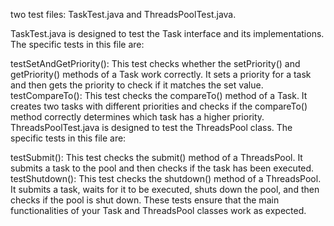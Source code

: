 two test files: TaskTest.java and ThreadsPoolTest.java.

TaskTest.java is designed to test the Task interface and its implementations. The specific tests in this file are:

testSetAndGetPriority(): This test checks whether the setPriority() and getPriority() methods of a Task work correctly. It sets a priority for a task and then gets the priority to check if it matches the set value.
testCompareTo(): This test checks the compareTo() method of a Task. It creates two tasks with different priorities and checks if the compareTo() method correctly determines which task has a higher priority.
ThreadsPoolTest.java is designed to test the ThreadsPool class. The specific tests in this file are:

testSubmit(): This test checks the submit() method of a ThreadsPool. It submits a task to the pool and then checks if the task has been executed.
testShutdown(): This test checks the shutdown() method of a ThreadsPool. It submits a task, waits for it to be executed, shuts down the pool, and then checks if the pool is shut down.
These tests ensure that the main functionalities of your Task and ThreadsPool classes work as expected.
